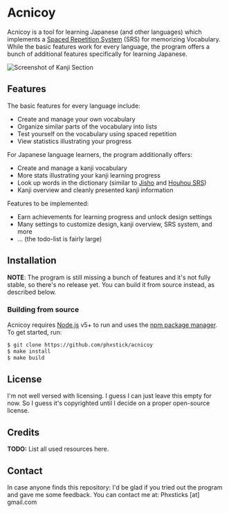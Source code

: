 # Acnicoy

Acnicoy is a tool for learning Japanese (and other languages) which implements
a [Spaced Repetition System][SRS] (SRS) for memorizing Vocabulary.
While the basic features work for every language, the program offers a bunch of
additional features specifically for learning Japanese.

![Screenshot of Kanji Section](https://dl.dropbox.com/s/3l4wvzq4dow7h22/acnicoy-screenshot-kanji-section-border.png?dl=0)

Features
----

The basic features for every language include:

* Create and manage your own vocabulary
* Organize similar parts of the vocabulary into lists
* Test yourself on the vocabulary using spaced repetition
* View statistics illustrating your progress

For Japanese language learners, the program additionally offers:

* Create and manage a kanji vocabulary
* More stats illustrating your kanji learning progress
* Look up words in the dictionary (similar to [Jisho] and [Houhou SRS])
* Kanji overview and cleanly presented kanji information

Features to be implemented:

* Earn achievements for learning progress and unlock design settings
* Many settings to customize design, kanji overview, SRS system, and more
* ... (the todo-list is fairly large)

Installation
----

**NOTE**: The program is still missing a bunch of features and it's not fully
stable, so there's no release yet. You can build it from source instead, as
described below.

### Building from source
Acnicoy requires [Node.js] v5+ to run and uses the [npm package manager][npm].
To get started, run:
```sh
$ git clone https://github.com/phxstick/acnicoy
$ make install
$ make build
```

License
----

I'm not well versed with licensing. I guess I can just leave this empty for now.
So I guess it's copyrighted until I decide on a proper open-source license.

Credits
----

**TODO:** List all used resources here.

Contact
----

In case anyone finds this repository:
I'd be glad if you tried out the program and gave me some feedback.
You can contact me at:  Phxsticks [at] gmail.com


   [SRS]: <https://en.wikipedia.org/wiki/Spaced_repetition>
   [Jisho]: <http://jisho.org/>
   [Houhou SRS]: <http://houhou-srs.com/>
   [Node.js]: <https://nodejs.org/>
   [npm]: <https://www.npmjs.com/>

